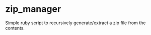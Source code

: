 zip_manager
===========

Simple ruby script to recursively generate/extract a zip file from the contents.
